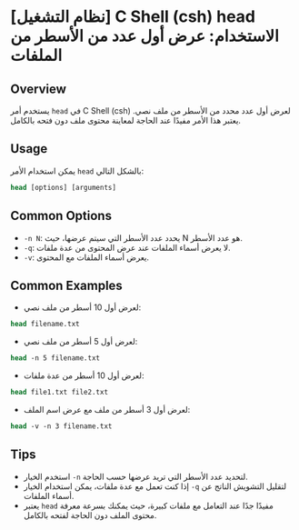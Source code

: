 # [نظام التشغيل] C Shell (csh) head الاستخدام: عرض أول عدد من الأسطر من الملفات

## Overview
يستخدم أمر `head` في C Shell (csh) لعرض أول عدد محدد من الأسطر من ملف نصي. يعتبر هذا الأمر مفيدًا عند الحاجة لمعاينة محتوى ملف دون فتحه بالكامل.

## Usage
يمكن استخدام الأمر `head` بالشكل التالي:

```csh
head [options] [arguments]
```

## Common Options
- `-n N`: يحدد عدد الأسطر التي سيتم عرضها، حيث N هو عدد الأسطر.
- `-q`: لا يعرض أسماء الملفات عند عرض المحتوى من عدة ملفات.
- `-v`: يعرض أسماء الملفات مع المحتوى.

## Common Examples
- لعرض أول 10 أسطر من ملف نصي:

```csh
head filename.txt
```

- لعرض أول 5 أسطر من ملف نصي:

```csh
head -n 5 filename.txt
```

- لعرض أول 10 أسطر من عدة ملفات:

```csh
head file1.txt file2.txt
```

- لعرض أول 3 أسطر من ملف مع عرض اسم الملف:

```csh
head -v -n 3 filename.txt
```

## Tips
- استخدم الخيار `-n` لتحديد عدد الأسطر التي تريد عرضها حسب الحاجة.
- إذا كنت تعمل مع عدة ملفات، يمكن استخدام الخيار `-q` لتقليل التشويش الناتج عن أسماء الملفات.
- يعتبر `head` مفيدًا جدًا عند التعامل مع ملفات كبيرة، حيث يمكنك بسرعة معرفة محتوى الملف دون الحاجة لفتحه بالكامل.